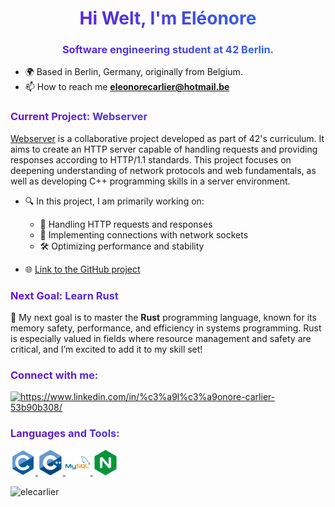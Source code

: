 <h1 align="center" style="background: linear-gradient(90deg, #6a11cb, #2575fc); -webkit-background-clip: text; color: transparent;">Hi Welt, I'm Eléonore</h1>
<h3 align="center" style="background: linear-gradient(90deg, #6a11cb, #2575fc); -webkit-background-clip: text; color: transparent;">Software engineering student at 42 Berlin.</h3>

- 🌍 Based in Berlin, Germany, originally from Belgium.
- 📫 How to reach me **eleonorecarlier@hotmail.be**

<h3 align="left" style="background: linear-gradient(90deg, #6a11cb, #2575fc); -webkit-background-clip: text; color: transparent;">Current Project: Webserver</h3>
<p>
  <a href="https://github.com/42OK42/webserv" target="_blank">Webserver</a> is a collaborative project developed as part of 42's curriculum. It aims to create an HTTP server capable of handling requests and providing responses according to HTTP/1.1 standards.
  This project focuses on deepening understanding of network protocols and web fundamentals, as well as developing C++ programming skills in a server environment.
</p>

- 🔍 In this project, I am primarily working on:
  - 📜 Handling HTTP requests and responses
  - 📡 Implementing connections with network sockets
  - 🛠 Optimizing performance and stability

- 🌐 [Link to the GitHub project](https://github.com/42OK42/webserv)

<h3 align="left" style="background: linear-gradient(90deg, #6a11cb, #2575fc); -webkit-background-clip: text; color: transparent;">Next Goal: Learn Rust</h3>
<p>
  🎯 My next goal is to master the <strong>Rust</strong> programming language, known for its memory safety, performance, and efficiency in systems programming. Rust is especially valued in fields where resource management and safety are critical, and I’m excited to add it to my skill set!
</p>

<h3 align="left" style="background: linear-gradient(90deg, #6a11cb, #2575fc); -webkit-background-clip: text; color: transparent;">Connect with me:</h3>
<p align="left">
  <a href="https://linkedin.com/in/%c3%a9l%c3%a9onore-carlier-53b90b308/" target="blank"><img align="center" src="https://raw.githubusercontent.com/rahuldkjain/github-profile-readme-generator/master/src/images/icons/Social/linked-in-alt.svg" alt="https://www.linkedin.com/in/%c3%a9l%c3%a9onore-carlier-53b90b308/" height="30" width="40" /></a>
</p>

<h3 align="left" style="background: linear-gradient(90deg, #6a11cb, #2575fc); -webkit-background-clip: text; color: transparent;">Languages and Tools:</h3>
<p align="left"> 
  <a href="https://www.cprogramming.com/" target="_blank" rel="noreferrer"> <img src="https://raw.githubusercontent.com/devicons/devicon/master/icons/c/c-original.svg" alt="c" width="40" height="40"/> </a> 
  <a href="https://www.w3schools.com/cpp/" target="_blank" rel="noreferrer"> <img src="https://raw.githubusercontent.com/devicons/devicon/master/icons/cplusplus/cplusplus-original.svg" alt="cplusplus" width="40" height="40"/> </a> 
  <a href="https://www.mysql.com/" target="_blank" rel="noreferrer"> <img src="https://raw.githubusercontent.com/devicons/devicon/master/icons/mysql/mysql-original-wordmark.svg" alt="mysql" width="40" height="40"/> </a> 
  <a href="https://www.nginx.com" target="_blank" rel="noreferrer"> <img src="https://raw.githubusercontent.com/devicons/devicon/master/icons/nginx/nginx-original.svg" alt="nginx" width="40" height="40"/> </a> 
</p>

<p><img align="center" src="https://github-readme-stats.vercel.app/api/top-langs?username=elecarlier&show_icons=true&locale=en&layout=compact" alt="elecarlier" /></p>
